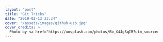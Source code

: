```yaml
---
layout: "post"
title: "Git Tricks"
date: "2019-02-13 23:34"
cover: "/assets/images/github-usb.jpg"
cover_credits: >
  Photo by <a href="https://unsplash.com/photos/Bb_X4JgSqIM?utm_source=unsplash&utm_medium=referral&utm_content=creditCopyText" rel="nofollow">Brina Blum</a> on Unsplash
---
```

